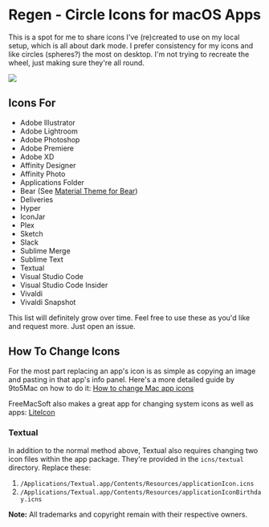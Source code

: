 # Regen - Circle Icons for macOS Apps

This is a spot for me to share icons I've (re)created to use on my local setup, which is all about dark mode. I prefer consistency for my icons and like circles (spheres?) the most on desktop. I'm not trying to recreate the wheel, just making sure they're all round.

<img src="http://r3v.in/k4D9K/Regen-Screenshot-2x.jpg" style="max-width: 100%; height: auto;">

## Icons For

* Adobe Illustrator
* Adobe Lightroom
* Adobe Photoshop
* Adobe Premiere
* Adobe XD
* Affinity Designer
* Affinity Photo
* Applications Folder
* Bear (See [Material Theme for Bear](https://github.com/r3volution11/material-theme-bear-notes))
* Deliveries
* Hyper
* IconJar
* Plex
* Sketch
* Slack
* Sublime Merge
* Sublime Text
* Textual
* Visual Studio Code
* Visual Studio Code Insider
* Vivaldi
* Vivaldi Snapshot

This list will definitely grow over time. Feel free to use these as you'd like and request more. Just open an issue.

## How To Change Icons

For the most part replacing an app's icon is as simple as copying an image and pasting in that app's info panel. Here's a more detailed guide by 9to5Mac on how to do it: [How to change Mac app icons](https://9to5mac.com/2019/01/17/change-mac-icons/)

FreeMacSoft also makes a great app for changing system icons as well as apps: [LiteIcon](https://freemacsoft.net/liteicon/)

### Textual

In addition to the normal method above, Textual also requires changing two icon files within the app package. They're provided in the `icns/textual` directory. Replace these:

1. `/Applications/Textual.app/Contents/Resources/applicationIcon.icns`
2. `/Applications/Textual.app/Contents/Resources/applicationIconBirthday.icns`


**Note:** All trademarks and copyright remain with their respective owners.